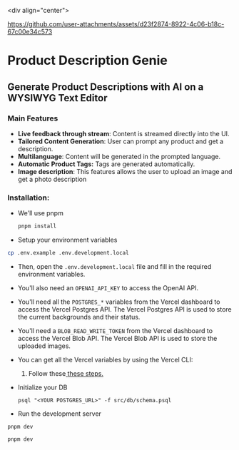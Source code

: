 &lt;div align="center"&gt;

https://github.com/user-attachments/assets/d23f2874-8922-4c06-b18c-67c00e34c573

# Product Description Genie

## Generate Product Descriptions with AI on a WYSIWYG Text Editor

### Main Features

- **Live feedback through stream**: Content is streamed directly into the UI.
- **Tailored Content Generation**: User can prompt any product and get a description.
- **Multilanguage**: Content will be generated in the prompted language.
- **Automatic Product Tags:** Tags are generated automatically.
- **Image description**: This features allows the user to upload an image and get a photo description

### Installation:

- We'll use pnpm

  ```sh
  pnpm install
  ```

- Setup your environment variables

```bash
cp .env.example .env.development.local
```

- Then, open the `.env.development.local` file and fill in the required environment variables.
- You'll also need an `OPENAI_API_KEY` to access the OpenAI API.
- You'll need all the `POSTGRES_*` variables from the Vercel dashboard to access the Vercel Postgres API. The Vercel Postgres API is used to store the current backgrounds and their status.
- You'll need a `BLOB_READ_WRITE_TOKEN` from the Vercel dashboard to access the Vercel Blob API. The Vercel Blob API is used to store the uploaded images.
- You can get all the Vercel variables by using the Vercel CLI:

  1. Follow these[ ](https://vercel.com/docs/cli/project-linking)[these steps.](https://vercel.com/docs/cli/link)

- Initialize your DB

  ```
  psql "<YOUR POSTGRES_URL>" -f src/db/schema.psql
  ```

- Run the development server

```
pnpm dev
```

```
pnpm dev
```
